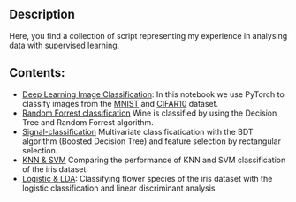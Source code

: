 ## Description

Here, you find a collection of script representing my experience in analysing data with supervised learning.

## Contents:
* [Deep Learning Image Classification](DL-image-classification.ipynb): In this notebook we use PyTorch to classify images from the [MNIST](https://www.tensorflow.org/datasets/catalog/mnist) and [CIFAR10](https://www.tensorflow.org/datasets/catalog/cifar10) dataset.
* [Random Forrest classification](forrest-wine-classification.ipynb) Wine is classified by using the Decision Tree and Random Forrest algorithm.
* [Signal-classification](multivariate-signal-classification.ipynb) Multivariate classificatication with the BDT algorithm (Boosted Decision Tree) and feature selection by rectangular selection.
* [KNN & SVM](KNN+SVM-classification-IRIS.ipynb) Comparing the performance of KNN and SVM classification of the iris dataset.
* [Logistic & LDA](logistic+LDA-classification.ipynb): Classifying flower species of the iris dataset with the logistic classification and linear discriminant analysis
